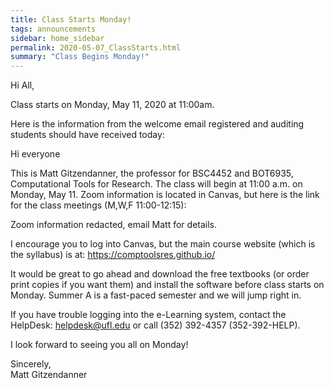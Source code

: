 ```yaml
---
title: Class Starts Monday!
tags: announcements
sidebar: home_sidebar
permalink: 2020-05-07_ClassStarts.html
summary: "Class Begins Monday!"
---
```


Hi All,

Class starts on Monday, May 11, 2020 at 11:00am.

Here is the information from the welcome email registered and auditing students should have received today:

Hi everyone

This is Matt Gitzendanner, the professor for BSC4452 and BOT6935, Computational Tools for Research. The class will begin at 11:00 a.m. on Monday, May 11. Zoom information is located in Canvas, but here is the link for the class meetings (M,W,F 11:00-12:15): 

Zoom information redacted, email Matt for details.

I encourage you to log into Canvas, but the main course website (which is the syllabus) is at: https://comptoolsres.github.io/

It would be great to go ahead and download the free textbooks (or order print copies if you want them) and install the software before class starts on Monday. Summer A is a fast-paced semester and we will jump right in.

If you have trouble logging into the e-Learning system, contact the HelpDesk: helpdesk@ufl.edu or call (352) 392-4357 (352-392-HELP).

I look forward to seeing you all on Monday!

Sincerely,  
Matt Gitzendanner
